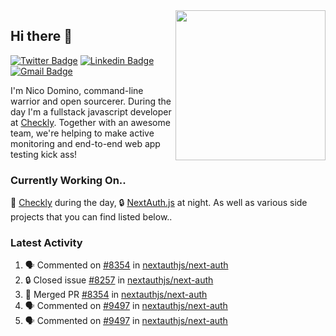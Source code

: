 <img align="right" src="https://user-images.githubusercontent.com/7415984/172472491-91b16eac-fa22-4ecf-92df-d687139fd1f9.gif" width="240" />

## Hi there 👋

[![Twitter Badge](https://img.shields.io/badge/-@ndom91-1ca0f1?style=flat-square&labelColor=1ca0f1&logo=twitter&logoColor=white&link=https://twitter.com/ndom91)](https://twitter.com/ndom91) [![Linkedin Badge](https://img.shields.io/badge/-ndom91-blue?style=flat-square&logo=Linkedin&logoColor=white&link=https://www.linkedin.com/in/ndom91/)](https://www.linkedin.com/in/ndom91/) [![Gmail Badge](https://img.shields.io/badge/-yo@ndo.dev-c14438?style=flat-square&logo=mail.ru&logoColor=white&link=mailto:yo@ndo.dev)](mailto:yo@ndo.dev)

I'm Nico Domino, command-line warrior and open sourcerer. During the day I'm a fullstack javascript developer at [Checkly](https://checklyhq.com). Together with an awesome team, we're helping to make active monitoring and end-to-end web app testing kick ass!

### Currently Working On..

🦝 [Checkly](https://checklyhq.com) during the day, 🔒 [NextAuth.js](https://github.com/nextauthjs/next-auth) at night. As well as various side projects that you can find listed below..

<!--START_SECTION_PROFILE_VIEWS:readme-info-->
<!--END_SECTION_PROFILE_VIEWS:readme-info-->

<!--START_SECTION_DAILY_COMMIT:readme-info-->
<!--END_SECTION_DAILY_COMMIT:readme-info-->

<!--START_SECTION_WEEKLY_COMMIT:readme-info-->
<!--END_SECTION_WEEKLY_COMMIT:readme-info-->

### Latest Activity

<!--START_SECTION:activity-->
1. 🗣 Commented on [#8354](https://github.com/nextauthjs/next-auth/pull/8354#issuecomment-1877533472) in [nextauthjs/next-auth](https://github.com/nextauthjs/next-auth)
2. 🔒 Closed issue [#8257](https://github.com/nextauthjs/next-auth/issues/8257) in [nextauthjs/next-auth](https://github.com/nextauthjs/next-auth)
3. 🎉 Merged PR [#8354](https://github.com/nextauthjs/next-auth/pull/8354) in [nextauthjs/next-auth](https://github.com/nextauthjs/next-auth)
4. 🗣 Commented on [#9497](https://github.com/nextauthjs/next-auth/pull/9497#issuecomment-1877500500) in [nextauthjs/next-auth](https://github.com/nextauthjs/next-auth)
5. 🗣 Commented on [#9497](https://github.com/nextauthjs/next-auth/pull/9497#issuecomment-1877487130) in [nextauthjs/next-auth](https://github.com/nextauthjs/next-auth)
<!--END_SECTION:activity-->
